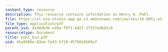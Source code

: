 ```yaml
---
content_type: resource
description: This resuorce contains information on Henry O. Pohl.
file: https://ol-ocw-studio-app-qa.s3.amazonaws.com/courses/16-885j-aircraft-systems-engineering-fall-2005/45a9990e82eefe535f28d576024569a7_pohl_bio.pdf
file_type: application/pdf
parent_uid: d240db3b-e49a-f071-bd2f-1f257ed6d1c9
resourcetype: Document
title: pohl_bio.pdf
uid: 45a9990e-82ee-fe53-5f28-d576024569a7
---
```

